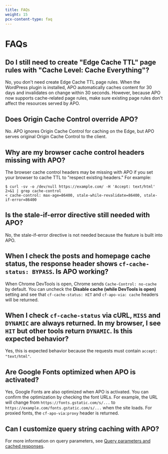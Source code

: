 ```yaml
---
title: FAQs
weight: 15
pcx-content-type: faq
---
```


# FAQs

## Do I still need to create "Edge Cache TTL" page rules with "Cache Level: Cache Everything"?

No, you don't need create Edge Cache TTL page rules. When the WordPress plugin is installed, APO automatically caches content for 30 days and invalidates on change within 30 seconds. However, because APO now supports cache-related page rules, make sure existing page rules don't affect the resources served by APO.

## Does Origin Cache Control override APO?

No. APO ignores Origin Cache Control for caching on the Edge, but APO serves original Origin Cache Control to the client.

## Why are my browser cache control headers missing with APO?

The browser cache control headers may be missing with APO if you set your browser to cache TTL to "respect existing headers." For example:

```
$ curl -sv -o /dev/null https://example.com/ -H 'Accept: text/html' 2>&1 | grep cache-control
< cache-control: max-age=86400, stale-while-revalidate=86400, stale-if-error=86400
```

## Is the stale-if-error directive still needed with APO?

No, the stale-if-error directive is not needed because the feature is built into APO.

## When I check the posts and homepage cache status, the response header shows `cf-cache-status: BYPASS`. Is APO working?

When Chrome DevTools is open, Chrome sends `Cache-Control: no-cache` by default. You can uncheck the **Disable cache (while DevTools is open)** setting and see that `cf-cache-status: HIT` and `cf-apo-via: cache` headers will be returned.

## When I check `cf-cache-status` via cURL, `MISS` and `DYNAMIC` are always returned. In my browser, I see `HIT` but other tools return `DYNAMIC`. Is this expected behavior?

Yes, this is expected behavior because the requests must contain `accept: "text/html"`.

## Are Google Fonts optimized when APO is activated?

Yes, Google Fonts are also optimized when APO is activated. You can confirm the optimization by checking the font URLs. For example, the URL will change from `https://fonts.gstatic.com/s/...` to `https://example.com/fonts.gstatic.com/s/...` when the site loads. For proxied fonts, the `cf-apo-via:proxy` header is returned.

## Can I customize query string caching with APO?

For more information on query parameters, see [Query parameters and cached responses](/reference/query-parameters).